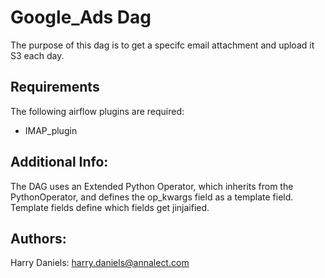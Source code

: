 
# Google_Ads Dag

The purpose of this dag is to get a specifc email attachment and upload it S3 each day.

## Requirements

The following airflow plugins are required:
* IMAP_plugin

## Additional Info:
The DAG uses an Extended Python Operator, which inherits from the PythonOperator, and defines the op_kwargs field as a template field. Template fields define which fields get jinjaified.

## Authors:
Harry Daniels: harry.daniels@annalect.com


